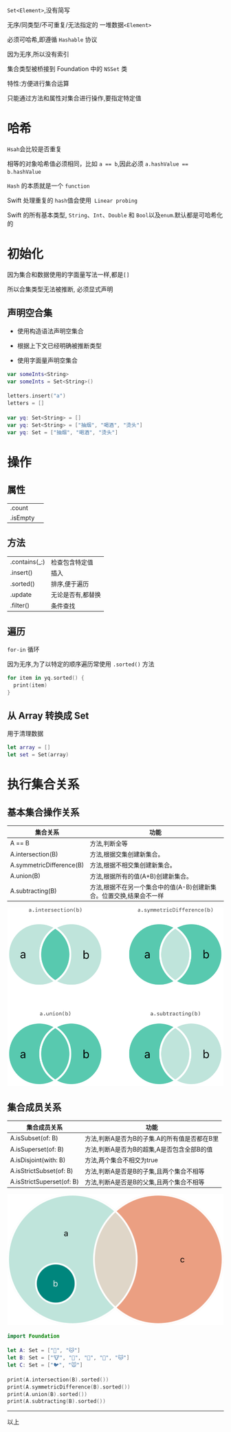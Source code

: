 `Set<Element>`,没有简写

无序/同类型/不可重复/无法指定的 一堆数据`<Element>`

必须可哈希,即遵循 `Hashable` 协议

因为无序,所以没有索引

集合类型被桥接到 Foundation 中的 `NSSet` 类

特性:方便进行集合运算

只能通过方法和属性对集合进行操作,要指定特定值

# 哈希

`Hsah`会比较是否重复

相等的对象哈希值必须相同，比如 `a == b`,因此必须 `a.hashValue == b.hashValue`

`Hash` 的本质就是一个 `function`

Swift 处理重复的 `hash`值会使用` Linear probing`

Swift 的所有基本类型, `String`、`Int`、`Double` 和 `Bool`以及`enum`.默认都是可哈希化的

# 初始化

因为集合和数据使用的字面量写法一样,都是`[]`

所以合集类型无法被推断, 必须显式声明

## 声明空合集

- 使用构造语法声明空集合

- 根据上下文已经明确被推断类型

- 使用字面量声明空集合


```swift
var someInts<String>
var someInts = Set<String>()

letters.insert("a")
letters = []

var yq: Set<String> = []
var yq: Set<String> = ["抽烟", "喝酒", "烫头"]
var yq: Set = ["抽烟", "喝酒", "烫头"]
```

# 操作

## 属性

|          |      |
| -------- | ---- |
| .count   |      |
| .isEmpty |      |

## 方法

|               |                   |
| ------------- | ----------------- |
| .contains(_:) | 检查包含特定值    |
| .insert()     | 插入              |
| .sorted()     | 排序,便于遍历     |
| .update       | 无论是否有,都替换 |
| .filter()     | 条件查找          |

## 遍历

`for-in` 循环

因为无序,为了以特定的顺序遍历常使用 `.sorted()` 方法

```swift
for item in yq.sorted() {
  print(item)
}
```

## 从 Array 转换成 Set

用于清理数据

```swift
let array = []
let set = Set(array)
```

# 执行集合关系

## 基本集合操作关系

| **集合关系**             | **功能**                                                     |
| ------------------------ | ------------------------------------------------------------ |
| A == B                   | 方法,判断全等                                                |
| A.intersection(B)        | 方法,根据交集创建新集合。                                    |
| A.symmetricDifference(B) | 方法,根据不相交集创建新集合。                                |
| A.union(B)               | 方法,根据所有的值(A+B)创建新集合。                           |
| A.subtracting(B)         | 方法,根据不在另一个集合中的值(A-B)创建新集合。位置交换,结果会不一样 |

![4-CollectionTypes-6](./Resources/4-CollectionTypes-6.png)

## 集合成员关系

| **集合成员关系**          | **功能**                                     |
| ------------------------- | -------------------------------------------- |
| A.isSubset(of: B)         | 方法,判断A是否为B的子集.A的所有值是否都在B里 |
| A.isSuperset(of: B)       | 方法,判断A是否为B的超集,A是否包含全部B的值   |
| A.isDisjoint(with: B)     | 方法,两个集合不相交为true                    |
| A.isStrictSubset(of: B)   | 方法,判断A是否是B的子集,且两个集合不相等     |
| A.isStrictSuperset(of: B) | 方法,判断A是否是B的父集,且两个集合不相等     |

![4-CollectionTypes-7](./Resources/4-CollectionTypes-7.png)

```swift
import Foundation

let A: Set = ["🐶", "🐱"]
let B: Set = ["🐮", "🐔", "🐑", "🐶", "🐱"]
let C: Set = ["🐦", "🐭"]

print(A.intersection(B).sorted())
print(A.symmetricDifference(B).sorted())
print(A.union(B).sorted())
print(A.subtracting(B).sorted())
```

---

以上